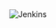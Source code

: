 <h1 class="title" style="display:none">Desarrollo</h1>

<img src="media\images\automatización.png" alt="Jenkins" style="margin: 15px 0px;
                                                                            background: none;
                                                                            border: 0;
                                                                            box-shadow: none;">